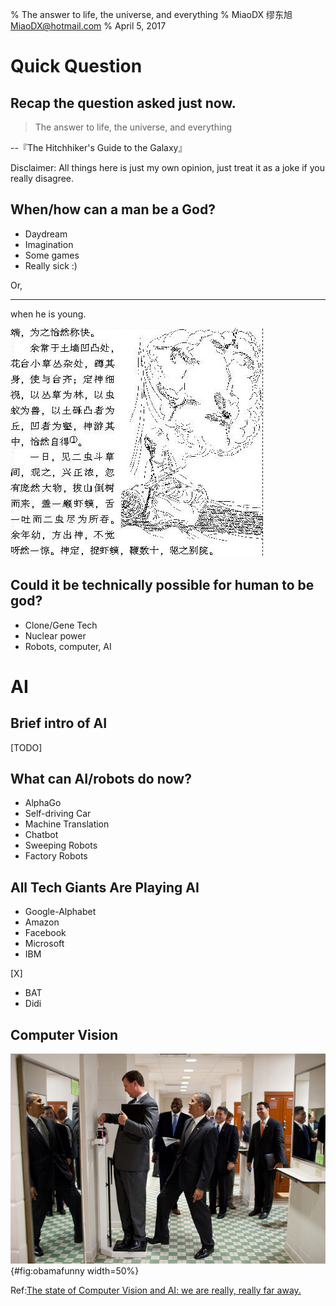 % The answer to life, the universe, and everything
% MiaoDX 缪东旭 MiaoDX@hotmail.com
% April 5, 2017

# Quick Question

## Recap the question asked just now.

>The answer to life, the universe, and everything
>
--『The Hitchhiker's Guide to the Galaxy』

Disclaimer: All things here is just my own opinion, just treat it as a joke if you really disagree.

## When/how can a man be a God?

* Daydream
* Imagination
* Some games
* Really sick :)

Or, 

---

when he is young.

![『童趣』-- 沈复](pics/child.jpg)

## Could it be technically possible for human to be god?

* Clone/Gene Tech
* Nuclear power
* Robots, computer, AI


# AI

## Brief intro of AI

[TODO]

## What can AI/robots do now?

* AlphaGo
* Self-driving Car
* Machine Translation
* Chatbot
* Sweeping Robots
* Factory Robots

## All Tech Giants Are Playing AI

* Google-Alphabet
* Amazon
* Facebook
* Microsoft
* IBM

[X]

* BAT
* Didi

## Computer Vision

![Far away from AI](pics/obamafunny.jpg){#fig:obamafunny width=50%}

Ref:[The state of Computer Vision and AI: we are really, really far away.](https://karpathy.github.io/2012/10/22/state-of-computer-vision/)